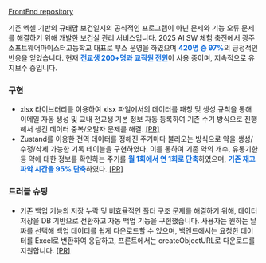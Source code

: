 [FrontEnd repository](https://github.com/Dawa-kody/DAWA-Frontend/tree/develop)

기존 엑셀 기반의 규태맘 보건일지의 공식적인 프로그램이 아닌 문제와 기능 오류 문제를 해결하기 위해 개발한 보건실 관리 서비스입니다.
2025 AI SW 체험 축전에서 광주소프트웨어마이스터고등학교 대표로 부스 운영을 하였으며 <span style="color:#0968DA; font-weight:bold">420명 중 97%</span>의 긍정적인 반응을 얻었습니다.
현재 <span style="color:#0968DA; font-weight:bold">전교생 200+명과 교직원 전원</span>이 사용 중이며, 지속적으로 유지보수 중입니다.

### 구현
- xlsx 라이브러리를 이용하여 xlsx 파일에서의 데이터를 패칭 및 생성 규칙을 통해 이메일 자동 생성 및 교내 전교생 기본 정보 자동 등록하여 기존 수기 방식으로 진행해서 생긴 데이터 중복/오탈자 문제를 해결.
[[PR]](https://github.com/Dawa-kody/DAWA-Frontend/pull/174)
- Zustand를 이용한 전역 데이터를 정해진 주기마다 불러오는 방식으로 약을 생성/수정/삭제 가능한 기록 테이블을 구현하였다. 이를 통하여 기존 약의 개수, 유통기한 등 약에 대한 정보를 확인하는 주기를 <span style="color:#0968DA; font-weight:bold">월 1회에서 연 1회로 단축</span>하였으며, <span style="color:#0968DA; font-weight:bold">기존 재고 파악 시간을 95% 단축</span>하였다. [[PR]](https://github.com/Dawa-kody/DAWA-Frontend/pull/170/commits/2090a843e265f0e57f22732877b1f49234b924a4)

### 트러블 슈팅
- 기존 백업 기능의 저장 누락 및 비효율적인 폴더 구조 문제를 해결하기 위해, 데이터 저장을 DB 기반으로 전환하고 자동 백업 기능을 구현했습니다. 사용자는 원하는 날짜를 선택해 백업 데이터를 쉽게 다운로드할 수 있으며, 백엔드에서는 요청한 데이터를 Excel로 변환하여 응답하고, 프론트에서는 createObjectURL로 다운로드를 지원합니다.
[[PR]](https://github.com/Dawa-kody/DAWA-Frontend/pull/136)
